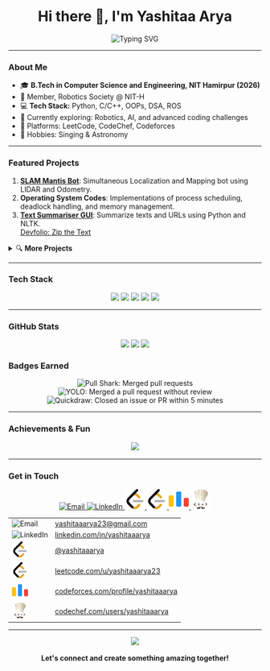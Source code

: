 <!-- Profile README - Yashitaa Arya -->

<h1 align="center">Hi there 👋, I'm Yashitaa Arya</h1>
<p align="center">
  <img src="https://readme-typing-svg.demolab.com?font=Fira+Code&weight=500&pause=1000&color=3F6AD8&center=true&width=400&lines=Tech+Enthusiast+%7C+Robotics+%7C+Coder;B.Tech+%7C+CSE+%40+NIT+Hamirpur+%282026%29;Let's+connect+%E2%9C%A8" alt="Typing SVG" />
</p>

---

### About Me
- 🎓 **B.Tech in Computer Science and Engineering, NIT Hamirpur (2026)**
- 🤖 Member, Robotics Society @ NIT-H
- 💻 **Tech Stack:** Python, C/C++, OOPs, DSA, ROS
- 🌱 Currently exploring: Robotics, AI, and advanced coding challenges
- 🎯 Platforms: LeetCode, CodeChef, Codeforces
- 🎵 Hobbies: Singing & Astronomy

---

### Featured Projects

1. [**SLAM Mantis Bot**](https://github.com/YashitaaArya/Mantis): Simultaneous Localization and Mapping bot using LIDAR and Odometry.
2. **Operating System Codes**: Implementations of process scheduling, deadlock handling, and memory management.
3. [**Text Summariser GUI**](https://github.com/YashitaaArya/Text-Summariser-UI): Summarize texts and URLs using Python and NLTK.  
   [Devfolio: Zip the Text](https://devfolio.co/projects/zip-the-text-635e)

<details>
<summary>🔍 <b>More Projects</b></summary>

- Explore my repositories—feedback and stars are always welcome!
</details>

---

### Tech Stack
<p align="center">
  <img src="https://img.shields.io/badge/Python-3776AB?style=for-the-badge&logo=python&logoColor=white"/>
  <img src="https://img.shields.io/badge/C++-00599C?style=for-the-badge&logo=cplusplus&logoColor=white"/>
  <img src="https://img.shields.io/badge/ROS-22314E?style=for-the-badge&logo=ros&logoColor=white"/>
  <img src="https://img.shields.io/badge/OOP-3F6AD8?style=for-the-badge"/>
  <img src="https://img.shields.io/badge/DSA-ff69b4?style=for-the-badge"/>
</p>

---

### GitHub Stats
<p align="center">
  <img src="https://github-readme-stats.vercel.app/api?username=YashitaaArya&show_icons=true&theme=radical" height="165"/>
  <img src="https://github-readme-streak-stats.herokuapp.com?user=YashitaaArya&theme=radical" height="165"/>
  <img src="https://github-readme-stats.vercel.app/api/top-langs/?username=YashitaaArya&layout=compact&theme=radical" height="165"/>
</p>

### Badges Earned

<p align="center">
  <img src="https://github.githubassets.com/images/modules/profile/achievements/pull-shark-default.png" title="Pull Shark: Merged pull requests" height="60">
  <img src="https://github.githubassets.com/images/modules/profile/achievements/yolo-default.png" title="YOLO: Merged a pull request without review" height="60">
  <img src="https://github.githubassets.com/images/modules/profile/achievements/quickdraw-default.png" title="Quickdraw: Closed an issue or PR within 5 minutes" height="60">
  <!-- Add more badges you earned by copying their image URLs -->
</p>

---

### Achievements & Fun
<p align="center">
  <img src="https://github-profile-trophy.vercel.app/?username=YashitaaArya&theme=radical&no-bg=true&row=1" />
</p>

---

### Get in Touch

<p align="center">
  <a href="mailto:yashitaaarya23@gmail.com" target="_blank">
    <img src="https://upload.wikimedia.org/wikipedia/commons/4/4e/Mail_%28iOS%29.svg" alt="Email" height="40"/>
  </a>
  <a href="https://www.linkedin.com/in/yashitaaarya/" target="_blank">
    <img src="https://cdn.jsdelivr.net/gh/devicons/devicon/icons/linkedin/linkedin-original.svg" alt="LinkedIn" height="40"/>
  </a>
  <a href="https://www.instagram.com/yashitaaarya/" target="_blank">
    <img src="image.png" alt="Instagram" height="40"/>
  </a>
  <a href="https://leetcode.com/u/yashitaaarya23/" target="_blank">
    <img src="image2.png" alt="LeetCode" height="40"/>
  </a>
  <a href="https://codeforces.com/profile/yashitaaarya" target="_blank">
    <img src="image3.png" alt="Codeforces" height="40"/>
  </a>
  <a href="https://www.codechef.com/users/yashitaaarya" target="_blank">
    <img src="image4.png" alt="CodeChef" height="40"/>
  </a>
</p>

<table>
  <tr>
    <td>
      <img src="https://upload.wikimedia.org/wikipedia/commons/4/4e/Mail_%28iOS%29.svg" alt="Email" height="32"/>
    </td>
    <td>
      <a href="mailto:yashitaaarya23@gmail.com">yashitaaarya23@gmail.com</a>
    </td>
  </tr>
  <tr>
    <td>
      <img src="https://cdn.jsdelivr.net/gh/devicons/devicon/icons/linkedin/linkedin-original.svg" alt="LinkedIn" height="32"/>
    </td>
    <td>
      <a href="https://www.linkedin.com/in/yashitaaarya/">linkedin.com/in/yashitaaarya</a>
    </td>
  </tr>
  <tr>
    <td>
      <img src="image.png" alt="Instagram" height="32"/>
    </td>
    <td>
      <a href="https://www.instagram.com/yashitaaarya/">@yashitaaarya</a>
    </td>
  </tr>
  <tr>
    <td>
      <img src="image2.png" alt="LeetCode" height="32"/>
    </td>
    <td>
      <a href="https://leetcode.com/u/yashitaaarya23/">leetcode.com/u/yashitaaarya23</a>
    </td>
  </tr>
  <tr>
    <td>
      <img src="image3.png" alt="Codeforces" height="32"/>
    </td>
    <td>
      <a href="https://codeforces.com/profile/yashitaaarya">codeforces.com/profile/yashitaaarya</a>
    </td>
  </tr>
  <tr>
    <td>
      <img src="image4.png" alt="CodeChef" height="32"/>
    </td>
    <td>
      <a href="https://www.codechef.com/users/yashitaaarya">codechef.com/users/yashitaaarya</a>
    </td>
  </tr>
</table>

---

<p align="center">
  <img src="https://komarev.com/ghpvc/?username=YashitaaArya&label=Profile+Views&color=3F6AD8&style=flat"/>
</p>

<p align="center"><b>Let's connect and create something amazing together!</b></p>

